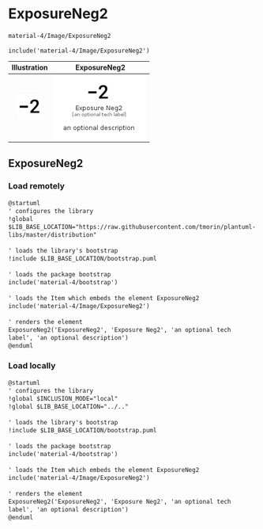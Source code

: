 # ExposureNeg2


```text
material-4/Image/ExposureNeg2
```

```text
include('material-4/Image/ExposureNeg2')
```



| Illustration | ExposureNeg2 |
| :---: | :---: |
| ![illustration for Illustration](../../material-4/Image/ExposureNeg2.png) | ![illustration for ExposureNeg2](../../material-4/Image/ExposureNeg2.Local.png) |




## ExposureNeg2

### Load remotely
```plantuml
@startuml
' configures the library
!global $LIB_BASE_LOCATION="https://raw.githubusercontent.com/tmorin/plantuml-libs/master/distribution"

' loads the library's bootstrap
!include $LIB_BASE_LOCATION/bootstrap.puml

' loads the package bootstrap
include('material-4/bootstrap')

' loads the Item which embeds the element ExposureNeg2
include('material-4/Image/ExposureNeg2')

' renders the element
ExposureNeg2('ExposureNeg2', 'Exposure Neg2', 'an optional tech label', 'an optional description')
@enduml
```

### Load locally
```plantuml
@startuml
' configures the library
!global $INCLUSION_MODE="local"
!global $LIB_BASE_LOCATION="../.."

' loads the library's bootstrap
!include $LIB_BASE_LOCATION/bootstrap.puml

' loads the package bootstrap
include('material-4/bootstrap')

' loads the Item which embeds the element ExposureNeg2
include('material-4/Image/ExposureNeg2')

' renders the element
ExposureNeg2('ExposureNeg2', 'Exposure Neg2', 'an optional tech label', 'an optional description')
@enduml
```

